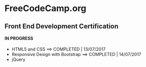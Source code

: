 # FreeCodeCamp.org

## Front End Development Certification
#### IN PROGRESS
* HTML5 and CSS ==> COMPLETED | 13/07/2017
* Responsive Design with Bootstrap ==> COMPLETED | 14/07/2017
* jQuery